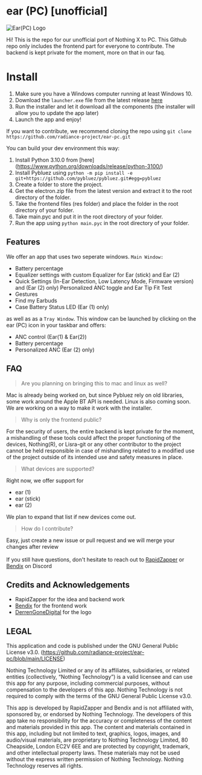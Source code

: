 # ear (PC) [unofficial]

![Ear(PC) Logo](icons/png/256x256.png)


Hi! This is the repo for our unofficial port of Nothing X to PC.
This Github repo only includes the frontend part for everyone to contribute. The backend is kept private for the moment, more on that in our faq.


# Install
1. Make sure you have a Windows computer running at least Windows 10.
2. Download the ``launcher.exe`` file from the latest release [here](https://github.com/radiance-project/ear-pc/releases)
3. Run the installer and let it download all the components (the installer will allow you to update the app later)
4. Launch the app and enjoy!

If you want to contribute, we recommend cloning the repo using
```git clone https://github.com/radiance-project/ear-pc.git```

You can build your dev environment this way:
1. Install Python 3.10.0 from [here] (https://www.python.org/downloads/release/python-3100/)
2. Install Pybluez using ``python -m pip install -e git+https://github.com/pybluez/pybluez.git#egg=pybluez ``
3. Create a folder to store the project.
3. Get the electron.zip file from the latest version and extract it to the root directory of the folder.
4. Take the frontend files (res folder) and place the folder in the root directory of your folder.
5. Take main.pyc and put it in the root directory of your folder.
6. Run the app using ``python main.pyc`` in the root directory of your folder.

## Features
We offer an app that uses two seperate windows. 
`Main Window:`
 - Battery percentage
 - Equalizer settings with custom Equalizer for Ear (stick) and Ear (2)
 - Quick Settings (In-Ear Detection, Low Latency Mode, Firmware version) and (Ear (2) only) Personalized ANC toggle and Ear Tip Fit Test
 - Gestures
 - Find my Earbuds 
 - Case Battery Status LED (Ear (1) only)
 
 as well as as a `Tray Window`. This window can be launched by clicking on the ear (PC) icon in your taskbar and offers:
  - ANC control (Ear(1) & Ear(2))
  - Battery percentage
  - Personalized ANC (Ear (2) only) 

## FAQ

> Are you planning on bringing this to mac and linux as well?

Mac is already being worked on, but since Pybluez rely on old libraries, some work around the Apple BT API is needed. 
Linux is also coming soon.
We are working on a way to make it work with the installer.

> Why is only the frontend public?

For the security of users, the entire backend is kept private for the moment, a mishandling of these tools could affect the proper functioning of the devices, Nothing(R), or Lisra-git or any other contributor to the project cannot be held responsible in case of mishandling related to a modified use of the project outside of its intended use and safety measures in place. 

> What devices are supported?

Right now, we offer support for
 - ear (1)
 - ear (stick)
 - ear (2)
 
We plan to expand that list if new devices come out.


> How do I contribute?

Easy, just create a new issue or pull request and we will merge your changes after review
<br>
<br>
If you still have questions, don't hesitate to reach out to [RapidZapper](https://discord.com/users/577059129097584640) or [Bendix](https://discord.com/users/462340067864870923) on Discord

## Credits and Acknowledgements
- RapidZapper for the idea and backend work
- [Bendix](https://www.mrbrickstar.de/) for the frontend work 
- [DerrenGoneDigital](https://twitter.com/DerrenDigital) for the logo

## LEGAL

This application and code is published under the GNU General Public License v3.0. (https://github.com/radiance-project/ear-pc/blob/main/LICENSE)

Nothing Technology Limited or any of its affiliates, subsidiaries, or related entities (collectively, “Nothing Technology”) is a valid licensee and can use this app for any purpose, including commercial purposes, without compensation to the developers of this app. Nothing Technology is not required to comply with the terms of the GNU General Public License v3.0.

This app is developed by RapidZapper and Bendix and is not affiliated with, sponsored by, or endorsed by Nothing Technology. The developers of this app take no responsibility for the accuracy or completeness of the content and materials provided in this app. The content and materials contained in this app, including but not limited to text, graphics, logos, images, and audio/visual materials, are proprietary to Nothing Technology Limited, 80 Cheapside, London EC2V 6EE and are protected by copyright, trademark, and other intellectual property laws. These materials may not be used without the express written permission of Nothing Technology. Nothing Technology reserves all rights.
